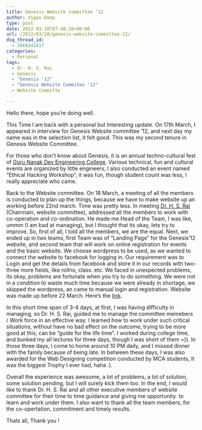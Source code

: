 ```yaml
---
title: Genesis Website committee ’12
author: Vigas Deep
type: post
date: 2012-03-28T07:48:28+00:00
url: /2012/03/28/genesis-website-committee-12/
dsq_thread_id:
  - 2664341617
categories:
  - Personal
tags:
  - Dr. H. S. Rai
  - Genesis
  - "Genesis '12"
  - "Genesis Website Commitee '12"
  - Website Committe

---
```

Hello there, hope you&#8217;re doing well.

This Time I am back with a personal but Interesting update. On 17th March, I appeared in interview for Genesis Website committee &#8217;12, and next day my name was in the selection list, it felt good. This was my second tenure in Genesis Website Committee.

For those who don&#8217;t know about Genesis, it is an annual techno-cultural fest of <a title="GNDEC" href="http://gndec.ac.in" target="_blank">Guru Nanak Dev Engineering College</a>. Various technical, fun and cultural events are organized by little engineers, I also conducted an event named &#8220;Ethical Hacking Workshop&#8221;, it was fun, though student count was less, I really appreciate who came.

Back to the Website committee. On 18 March, a meeting of all the members is conducted to plan up the things, because we have to make website up an working before 22nd march. Time was pretty less. In meeting <a title="Dr. H. S. Rai" href="http://hs.raiandrai.com" target="_blank">Dr. H. S. Rai</a> (Chairmain, website committee), addressed all the members to work with co-operation and co-ordination. He made me Head of the Team, I was like, ummm (I am bad at managing), but I thought that its okay, lets try to improve. So, first of all, I told all the members, we are the equal. Next, we ended up in two teams, first Team was of &#8220;Landing Page&#8221; for the Genesis&#8217;12 website, and second team that will work on online registration for events and the basic website. We choose wordpress to be used, as we wanted to connect the website to facebook for logging in. Our requirement was to Login and get the details from facebook and store it in our records with two-three more fields, like rollno, class. etc. We faced in unexpected problems, its okay, problems are fortunate when you try to do something. We were not in a condition to waste much time because we were already in shortage, we skipped the wordpress, an came to manual login and registration. Website was made up before 22 March. Here&#8217;s the <a title="Genesis '12" href="http://genesis.gndec.ac.in" target="_blank">link</a>.

In this short time span of 3-4 days, at first, I was having difficulty in managing, so Dr. H. S. Rai, guided me to manage the committee memebers / Work force in an effective way. I learned how to work under such critical situations, without have no bad effect on the outcome, trying to be more good at this, can be &#8220;guide for the life time&#8221;. I worked during college time, and bunked my all lectures for three days, though I was short of them =)). In those three days, I come to home around 10 PM daily, and I missed dinner with the family because of being late. In between these days, I was also awarded for the Web Designing competition conducted by MCA students, It was the biggest Trophy I ever had, haha :).

Overall the experience was awesome, a lot of problems, a lot of solution, some solution pending, but I will surely kick them too. In the end, I would like to thank Dr. H. S. Rai and all other executive members of website committee for their time to time guidance and giving me opportunity  to learn and work under them. I also want to thank all the team members, for the co-opertation, commitment and timely results.

Thats all, Thank you !